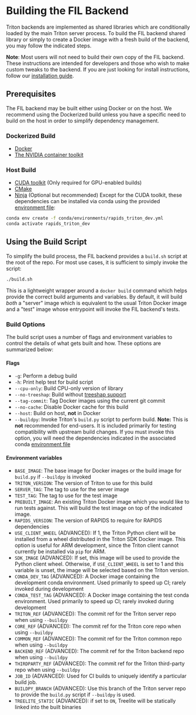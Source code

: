 <!--
# Copyright (c) 2022, NVIDIA CORPORATION. All rights reserved.
#
# Redistribution and use in source and binary forms, with or without
# modification, are permitted provided that the following conditions
# are met:
#  * Redistributions of source code must retain the above copyright
#    notice, this list of conditions and the following disclaimer.
#  * Redistributions in binary form must reproduce the above copyright
#    notice, this list of conditions and the following disclaimer in the
#    documentation and/or other materials provided with the distribution.
#  * Neither the name of NVIDIA CORPORATION nor the names of its
#    contributors may be used to endorse or promote products derived
#    from this software without specific prior written permission.
#
# THIS SOFTWARE IS PROVIDED BY THE COPYRIGHT HOLDERS ``AS IS'' AND ANY
# EXPRESS OR IMPLIED WARRANTIES, INCLUDING, BUT NOT LIMITED TO, THE
# IMPLIED WARRANTIES OF MERCHANTABILITY AND FITNESS FOR A PARTICULAR
# PURPOSE ARE DISCLAIMED.  IN NO EVENT SHALL THE COPYRIGHT OWNER OR
# CONTRIBUTORS BE LIABLE FOR ANY DIRECT, INDIRECT, INCIDENTAL, SPECIAL,
# EXEMPLARY, OR CONSEQUENTIAL DAMAGES (INCLUDING, BUT NOT LIMITED TO,
# PROCUREMENT OF SUBSTITUTE GOODS OR SERVICES; LOSS OF USE, DATA, OR
# PROFITS; OR BUSINESS INTERRUPTION) HOWEVER CAUSED AND ON ANY THEORY
# OF LIABILITY, WHETHER IN CONTRACT, STRICT LIABILITY, OR TORT
# (INCLUDING NEGLIGENCE OR OTHERWISE) ARISING IN ANY WAY OUT OF THE USE
# OF THIS SOFTWARE, EVEN IF ADVISED OF THE POSSIBILITY OF SUCH DAMAGE.
-->

# Building the FIL Backend
Triton backends are implemented as shared libraries which are conditionally
loaded by the main Triton server process. To build the FIL backend shared
library or simply to create a Docker image with a fresh build of the backend,
you may follow the indicated steps.

**Note**: Most users will not need to build their own copy of the FIL backend.
These instructions are intended for developers and those who wish to make
custom tweaks to the backend. If you are just looking for install instructions,
follow our [installation
guide](https://github.com/triton-inference-server/fil_backend/blob/main/docs/install.md).

## Prerequisites
The FIL backend may be built either using Docker or on the host. We
recommend using the Dockerized build unless you have a specific need to build
on the host in order to simplify dependency management.

### Dockerized Build
- [Docker](https://docs.docker.com/get-docker/)
- [The NVIDIA container toolkit](https://docs.nvidia.com/datacenter/cloud-native/container-toolkit/install-guide.html#docker)

### Host Build
- [CUDA toolkit](https://docs.nvidia.com/datacenter/cloud-native/container-toolkit/install-guide.html#docker) (Only required for GPU-enabled builds)
- [CMake](https://cmake.org/install/)
- [Ninja](https://ninja-build.org/) (Optional but recommended)
Except for the CUDA toolkit, these dependencies can be installed via conda using the provided
[environment
file](https://github.com/triton-inference-server/fil_backend/blob/main/conda/environments/rapids_triton_dev.yml):

```bash
conda env create -f conda/environments/rapids_triton_dev.yml
conda activate rapids_triton_dev
```


## Using the Build Script
To simplify the build process, the FIL backend provides a `build.sh` script at
the root of the repo. For most use cases, it is sufficient to simply
invoke the script:

```bash
./build.sh
```

This is a lightweight wrapper around a `docker build` command which helps
provide the correct build arguments and variables. By default, it will build
*both* a "server" image which is equivalent to the usual Triton Docker image
and a "test" image whose entrypoint will invoke the FIL backend's tests.

### Build Options
The build script uses a number of flags and environment variables to
control the details of what gets built and how. These options are
summarized below:

#### Flags
- `-g`: Perform a debug build
- `-h`: Print help test for build script
- `--cpu-only`: Build CPU-only version of library
- `--no-treeshap`: Build without [treeshap
  support](https://github.com/triton-inference-server/fil_backend/blob/main/conda/environments/rapids_triton_dev.yml)
- `--tag-commit`: Tag Docker images using the current git commit
- `--no-cache`: Disable Docker cache for this build
- `--host`: Build on host, **not** in Docker
- `--buildpy`: Invoke Triton's `build.py` script to perform build.
  **Note:** This is **not** recommended for end-users. It is included
  primarily for testing compatibility with upstream build changes. If you must
  invoke this option, you will need the dependencies indicated in the
  associated conda [environment file](https://github.com/triton-inference-server/fil_backend/blob/main/conda/environments/buildpy.yml)

#### Environment variables
- `BASE_IMAGE`: The base image for Docker images or the build image for
  `build.py` if `--buildpy` is invoked
- `TRITON_VERSION`: The version of Triton to use for this build
- `SERVER_TAG`: The tag to use for the server image
- `TEST_TAG`: The tag to use for the test image
- `PREBUILT_IMAGE`: An existing Triton Docker image which you would like to
  run tests against. This will build the test image on top of the indicated
  image.
- `RAPIDS_VERSION`: The version of RAPIDS to require for RAPIDS
  dependencies
- `USE_CLIENT_WHEEL` (ADVANCED): If 1, the Triton Python client will be
  installed from a wheel distributed in the Triton SDK Docker image. This
  option is useful for ARM development, since the Triton client cannot
  currently be installed via `pip` for ARM.
- `SDK_IMAGE` (ADVANCED): If set, this image will be used to provide the
  Python client wheel. Otherwise, if `USE_CLIENT_WHEEL` is set to 1 and this
  variable is unset, the image will be selected based on the Triton
  version.
- `CONDA_DEV_TAG` (ADVANCED): A Docker image containing the development conda
  environment. Used primarily to speed up CI; rarely invoked during development
- `CONDA_TEST_TAG` (ADVANCED): A Docker image containing the test conda
  environment. Used primarily to speed up CI; rarely invoked during development
- `TRITON_REF` (ADVANCED): The commit ref for the Triton server repo when using
  `--buildpy`
- `CORE_REF` (ADVANCED): The commit ref for the Triton core repo when using
  `--buildpy`
- `COMMON_REF` (ADVANCED): The commit ref for the Triton common repo when using
  `--buildpy`
- `BACKEND_REF` (ADVANCED): The commit ref for the Triton backend repo when using
  `--buildpy`
- `THIRDPARTY_REF` (ADVANCED): The commit ref for the Triton third-party repo when using
  `--buildpy`
- `JOB_ID` (ADVANCED): Used for CI builds to uniquely identify a particular
  build job.
- `BUILDPY_BRANCH` (ADVANCED): Use this branch of the Triton server repo to
  provide the `build.py` script if `--buildpy` is used.
- `TREELITE_STATIC` (ADVANCED): if set to `ON`, Treelite will be statically linked into the built binaries

